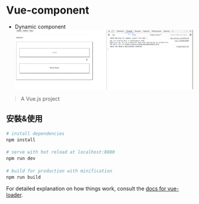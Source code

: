 # Vue-component
- Dynamic component
![image](https://github.com/luke84320136/Vue-component/blob/master/destroyed.gif)

> A Vue.js project

## 安裝&使用

``` bash
# install dependencies
npm install

# serve with hot reload at localhost:8080
npm run dev

# build for production with minification
npm run build
```

For detailed explanation on how things work, consult the [docs for vue-loader](http://vuejs.github.io/vue-loader).
